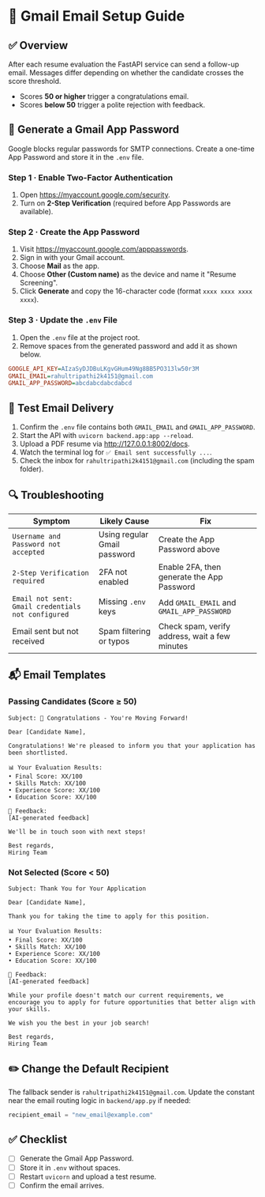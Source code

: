 # 📧 Gmail Email Setup Guide

## ✅ Overview

After each resume evaluation the FastAPI service can send a follow-up email. Messages differ depending on whether the candidate crosses the score threshold.

- Scores **50 or higher** trigger a congratulations email.
- Scores **below 50** trigger a polite rejection with feedback.

## 🔐 Generate a Gmail App Password

Google blocks regular passwords for SMTP connections. Create a one-time App Password and store it in the `.env` file.

### Step 1 · Enable Two-Factor Authentication

1. Open <https://myaccount.google.com/security>.
2. Turn on **2-Step Verification** (required before App Passwords are available).

### Step 2 · Create the App Password

1. Visit <https://myaccount.google.com/apppasswords>.
2. Sign in with your Gmail account.
3. Choose **Mail** as the app.
4. Choose **Other (Custom name)** as the device and name it "Resume Screening".
5. Click **Generate** and copy the 16-character code (format `xxxx xxxx xxxx xxxx`).

### Step 3 · Update the `.env` File

1. Open the `.env` file at the project root.
2. Remove spaces from the generated password and add it as shown below.

```ini
GOOGLE_API_KEY=AIzaSyDJDBuLKgvGHum49Ng8BB5PO313lw50r3M
GMAIL_EMAIL=rahultripathi2k4151@gmail.com
GMAIL_APP_PASSWORD=abcdabcdabcdabcd
```

## 🚀 Test Email Delivery

1. Confirm the `.env` file contains both `GMAIL_EMAIL` and `GMAIL_APP_PASSWORD`.
2. Start the API with `uvicorn backend.app:app --reload`.
3. Upload a PDF resume via <http://127.0.0.1:8002/docs>.
4. Watch the terminal log for `✅ Email sent successfully ...`.
5. Check the inbox for `rahultripathi2k4151@gmail.com` (including the spam folder).

## 🔍 Troubleshooting

| Symptom | Likely Cause | Fix |
| --- | --- | --- |
| `Username and Password not accepted` | Using regular Gmail password | Create the App Password above |
| `2-Step Verification required` | 2FA not enabled | Enable 2FA, then generate the App Password |
| `Email not sent: Gmail credentials not configured` | Missing `.env` keys | Add `GMAIL_EMAIL` and `GMAIL_APP_PASSWORD` |
| Email sent but not received | Spam filtering or typos | Check spam, verify address, wait a few minutes |

## 📬 Email Templates

### Passing Candidates (Score ≥ 50)

```text
Subject: 🎉 Congratulations - You're Moving Forward!

Dear [Candidate Name],

Congratulations! We're pleased to inform you that your application has been shortlisted.

📊 Your Evaluation Results:
• Final Score: XX/100
• Skills Match: XX/100
• Experience Score: XX/100
• Education Score: XX/100

💼 Feedback:
[AI-generated feedback]

We'll be in touch soon with next steps!

Best regards,
Hiring Team
```

### Not Selected (Score < 50)

```text
Subject: Thank You for Your Application

Dear [Candidate Name],

Thank you for taking the time to apply for this position.

📊 Your Evaluation Results:
• Final Score: XX/100
• Skills Match: XX/100
• Experience Score: XX/100
• Education Score: XX/100

💼 Feedback:
[AI-generated feedback]

While your profile doesn't match our current requirements, we encourage you to apply for future opportunities that better align with your skills.

We wish you the best in your job search!

Best regards,
Hiring Team
```

## ✏️ Change the Default Recipient

The fallback sender is `rahultripathi2k4151@gmail.com`. Update the constant near the email routing logic in `backend/app.py` if needed:

```python
recipient_email = "new_email@example.com"
```

## ✅ Checklist

- [ ] Generate the Gmail App Password.
- [ ] Store it in `.env` without spaces.
- [ ] Restart `uvicorn` and upload a test resume.
- [ ] Confirm the email arrives.
